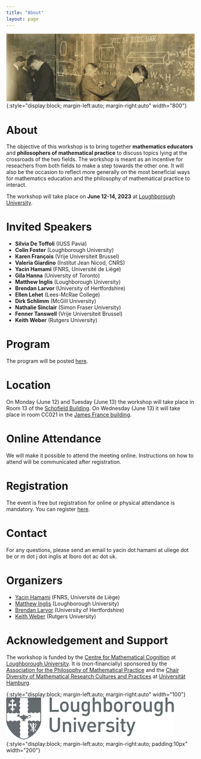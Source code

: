 ```yaml
---
title: "About"
layout: page
---
```


![title](/assets/img/old-classroom-croped.jpg){:style="display:block; margin-left:auto; margin-right:auto" width="800"}

# About

The objective of this workshop is to bring together **mathematics educators** and **philosophers of mathematical practice** to discuss topics lying at the crossroads of the two fields. The workshop is meant as an incentive for reseachers from both fields to make a step towards the other one. It will also be the occasion to reflect more generally on the most beneficial ways for mathematics education and the philosophy of mathematical practice to interact.

The workshop will take place on **June 12-14, 2023** at [Loughborough University](https://www.lboro.ac.uk/).

# Invited Speakers

- **Silvia De Toffoli** (IUSS Pavia)
- **Colin Foster** (Loughborough University)
- **Karen François** (Vrije Universiteit Brussel)
- **Valeria Giardino** (Institut Jean Nicod, CNRS)
- **Yacin Hamami** (FNRS, Université de Liège)
- **Gila Hanna** (University of Toronto)
- **Matthew Inglis** (Loughborough University)
- **Brendan Larvor** (University of Hertfordshire)
- **Ellen Lehet** (Lees-McRae College)
- **Dirk Schlimm** (McGill University)
- **Nathalie Sinclair** (Simon Fraser University)
- **Fenner Tanswell** (Vrije Universiteit Brussel)
- **Keith Weber** (Rutgers University)

# Program

The program will be posted [here](https://yhamami.github.io/mathed-pmp-workshop/program/).

# Location

On Monday (June 12) and Tuesday (June 13) the workshop will take place in Room 13 of the [Schofield Building](https://maps.lboro.ac.uk/?l=schofield). On Wednesday (June 13) it will take place in room CC021 in the [James France building](https://maps.lboro.ac.uk/?l=james-france).

# Online Attendance

We will make it possible to attend the meeting online. Instructions on how to attend will be communicated after registration.

# Registration

The event is free but registration for online or physical attendance is mandatory. You can register [here](https://forms.gle/CQYVJfEmoo68KQg66).

# Contact

For any questions, please send an email to yacin dot hamami at uliege dot be or m dot j dot inglis at lboro dot ac dot uk.

# Organizers

- [Yacin Hamami](https://www.yacinhamami.com/) (FNRS, Université de Liège)
- [Matthew Inglis](https://www.lboro.ac.uk/departments/maths-education/staff/matthew-inglis/) (Loughborough University)
- [Brendan Larvor](https://brendanlarvor.wordpress.com/) (University of Hertfordshire)
- [Keith Weber](https://gse.rutgers.edu/faculty/keith-weber/) (Rutgers University)

# Acknowledgement and Support

The workshop is funded by the [Centre for Mathematical Cognition](https://www.lboro.ac.uk/research/cmc/) at [Loughborough University](https://www.lboro.ac.uk/). It is (non-financially) sponsored by the [Association for the Philosophy of Mathematical Practice](http://www.philmathpractice.org/) and the [Chair Diversity of Mathematical Research Cultures and Practices](http://dmrcp.cipsh.international/) at [Universität Hamburg](https://www.uni-hamburg.de/).

{:style="display:block; margin-left:auto; margin-right:auto" width="100"}
![title](/assets/img/loughborough-logo.png){:style="display:block; margin-left:auto; margin-right:auto; padding:10px" width="200"}
